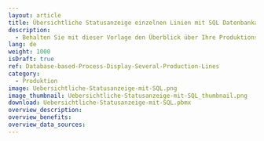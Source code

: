 ```yaml
---
layout: article
title: Übersichtliche Statusanzeige einzelnen Linien mit SQL Datenbankanbindung 
description: 
  - Behalten Sie mit dieser Vorlage den Überblick über Ihre Produktionslinien. Dieses Cockpit-Dashboard basiert auf einer SQL-Datenbank und gibt dem zuständigen Schichtleiter einen Überblick über alle Produktionslinien. Sie können sofort sehen, in welcher Phase sich jede einzelne Linie befindet.
lang: de
weight: 1000
isDraft: true
ref: Database-based-Process-Display-Several-Production-Lines
category:
  - Produktion
image: Uebersichtliche-Statusanzeige-mit-SQL.png
image_thumbnail: Uebersichtliche-Statusanzeige-mit-SQL_thumbnail.png
download: Uebersichtliche-Statusanzeige-mit-SQL.pbmx
overview_description:
overview_benefits:
overview_data_sources:
---
```

